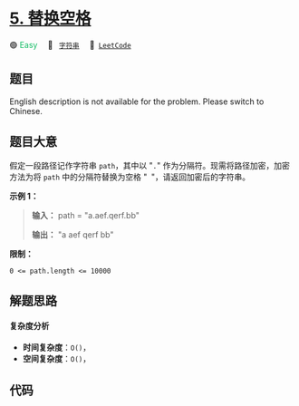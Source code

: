 # [5. 替换空格](https://leetcode.cn/problems/ti-huan-kong-ge-lcof)

🟢 <font color=#15bd66>Easy</font>&emsp; 🔖&ensp; [`字符串`](/tag/string.md)&emsp; 🔗&ensp;[`LeetCode`](https://leetcode.cn/problems/ti-huan-kong-ge-lcof)

## 题目

English description is not available for the problem. Please switch to
Chinese.


## 题目大意

假定一段路径记作字符串 `path`，其中以 "`.`" 作为分隔符。现需将路径加密，加密方法为将 `path` 中的分隔符替换为空格 "`
`"，请返回加密后的字符串。



**示例 1：**

> 
> 
> 
> 
> 
> **输入：** path = "a.aef.qerf.bb"
> 
> 
> 
> **输出：** "a aef qerf bb"
> 
> 
> 
> 



**限制：**

`0 <= path.length <= 10000`


## 解题思路

#### 复杂度分析

- **时间复杂度**：`O()`，
- **空间复杂度**：`O()`，

## 代码

```javascript

```